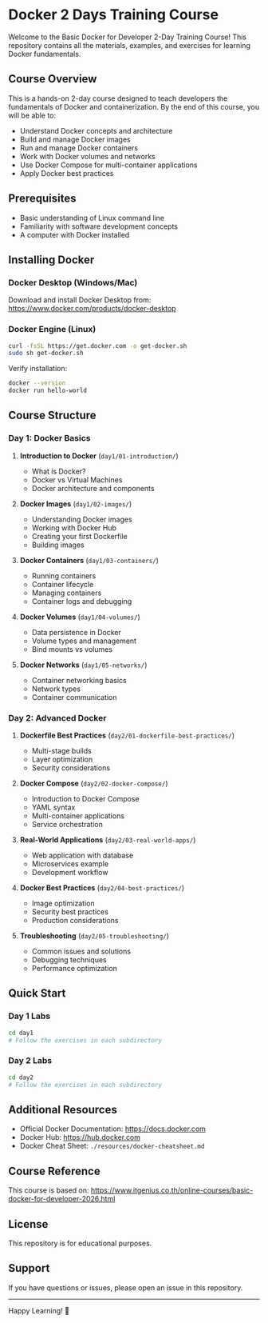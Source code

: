 # Docker 2 Days Training Course

Welcome to the Basic Docker for Developer 2-Day Training Course! This repository contains all the materials, examples, and exercises for learning Docker fundamentals.

## Course Overview

This is a hands-on 2-day course designed to teach developers the fundamentals of Docker and containerization. By the end of this course, you will be able to:

- Understand Docker concepts and architecture
- Build and manage Docker images
- Run and manage Docker containers
- Work with Docker volumes and networks
- Use Docker Compose for multi-container applications
- Apply Docker best practices

## Prerequisites

- Basic understanding of Linux command line
- Familiarity with software development concepts
- A computer with Docker installed

## Installing Docker

### Docker Desktop (Windows/Mac)
Download and install Docker Desktop from: https://www.docker.com/products/docker-desktop

### Docker Engine (Linux)
```bash
curl -fsSL https://get.docker.com -o get-docker.sh
sudo sh get-docker.sh
```

Verify installation:
```bash
docker --version
docker run hello-world
```

## Course Structure

### Day 1: Docker Basics
1. **Introduction to Docker** (`day1/01-introduction/`)
   - What is Docker?
   - Docker vs Virtual Machines
   - Docker architecture and components

2. **Docker Images** (`day1/02-images/`)
   - Understanding Docker images
   - Working with Docker Hub
   - Creating your first Dockerfile
   - Building images

3. **Docker Containers** (`day1/03-containers/`)
   - Running containers
   - Container lifecycle
   - Managing containers
   - Container logs and debugging

4. **Docker Volumes** (`day1/04-volumes/`)
   - Data persistence in Docker
   - Volume types and management
   - Bind mounts vs volumes

5. **Docker Networks** (`day1/05-networks/`)
   - Container networking basics
   - Network types
   - Container communication

### Day 2: Advanced Docker
1. **Dockerfile Best Practices** (`day2/01-dockerfile-best-practices/`)
   - Multi-stage builds
   - Layer optimization
   - Security considerations

2. **Docker Compose** (`day2/02-docker-compose/`)
   - Introduction to Docker Compose
   - YAML syntax
   - Multi-container applications
   - Service orchestration

3. **Real-World Applications** (`day2/03-real-world-apps/`)
   - Web application with database
   - Microservices example
   - Development workflow

4. **Docker Best Practices** (`day2/04-best-practices/`)
   - Image optimization
   - Security best practices
   - Production considerations

5. **Troubleshooting** (`day2/05-troubleshooting/`)
   - Common issues and solutions
   - Debugging techniques
   - Performance optimization

## Quick Start

### Day 1 Labs
```bash
cd day1
# Follow the exercises in each subdirectory
```

### Day 2 Labs
```bash
cd day2
# Follow the exercises in each subdirectory
```

## Additional Resources

- Official Docker Documentation: https://docs.docker.com
- Docker Hub: https://hub.docker.com
- Docker Cheat Sheet: `./resources/docker-cheatsheet.md`

## Course Reference

This course is based on: https://www.itgenius.co.th/online-courses/basic-docker-for-developer-2026.html

## License

This repository is for educational purposes.

## Support

If you have questions or issues, please open an issue in this repository.

---

Happy Learning! 🐳